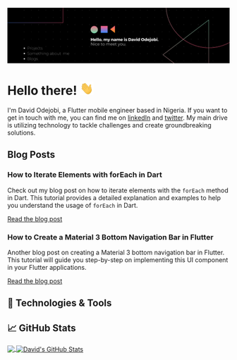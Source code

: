 [![Header](https://github.com/davidaodejobi/davidaodejobi/blob/main/readme-header.png "Header")](https://www.linkedin.com/in/iamdavidodejobi/)

# Hello there! <img src="https://github.com/davidaodejobi/davidaodejobi/blob/main/wave.gif" width="30px" height="30px" />

I'm David Odejobi, a Flutter mobile engineer based in Nigeria. If you want to get in touch with me, you can find me on [linkedIn](https://www.linkedin.com/in/iamdavidodejobi/) and [twitter](https://twitter.com/iamDavidOdejobi). My main drive is utilizing technology to tackle challenges and create groundbreaking solutions.

## Blog Posts
### How to Iterate Elements with forEach in Dart

Check out my blog post on how to iterate elements with the `forEach` method in Dart. This tutorial provides a detailed explanation and examples to help you understand the usage of `forEach` in Dart.

[Read the blog post](https://www.educative.io/answereditor/5927347074367488)

### How to Create a Material 3 Bottom Navigation Bar in Flutter

Another blog post on creating a Material 3 bottom navigation bar in Flutter. This tutorial will guide you step-by-step on implementing this UI component in your Flutter applications.

[Read the blog post](https://www.educative.io/answereditor/5964367973842944)

## 🔧 Technologies & Tools

## &#x1f4c8; GitHub Stats

<a href="https://github.com/davidaodejobi/davidaodejobi">
  <img align="center" src="https://github-readme-stats.vercel.app/api/top-langs/?username=davidaodejobi&hide=java,html,tex&title_color=ffffff&text_color=c9cacc&icon_color=2bbc8a&bg_color=1d1f21&langs_count=3" />
</a>
<a href="https://github.com/davidaodejobi/davidaodejobi">
  <img align="center" src="https://github-readme-stats.vercel.app/api?username=davidaodejobi&show_icons=true&line_height=27&count_private=true&title_color=ffffff&text_color=c9cacc&icon_color=2bbc8a&bg_color=1d1f21" alt="David's GitHub Stats" />
</a>
